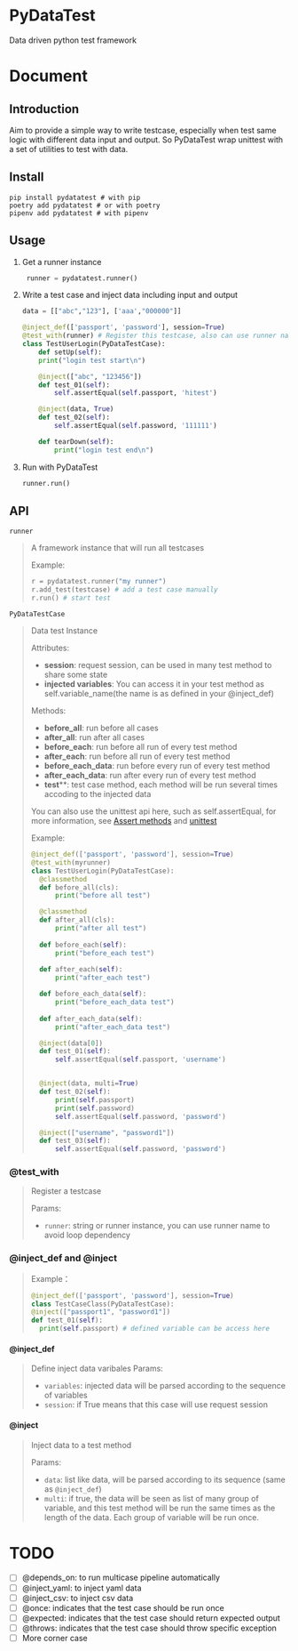 # PyDataTest
Data driven python test framework

# Document
## Introduction

Aim to provide a simple way to write testcase, especially when test same logic with different data input and output. So PyDataTest wrap unittest with a set of utilities to test with data.

## Install

```shell
pip install pydatatest # with pip
poetry add pydatatest # or with poetry
pipenv add pydatatest # with pipenv
```

## Usage
1. Get a runner instance
   ```python
    runner = pydatatest.runner()
   ```
2. Write a test case and inject data including input and output
    ```python
    data = [["abc","123"], ['aaa',"000000"]]

    @inject_def(['passport', 'password'], session=True)
    @test_with(runner) # Register this testcase, also can use runner name, eg: @test_with("runner1")
    class TestUserLogin(PyDataTestCase):
        def setUp(self):
        print("login test start\n")

        @inject(["abc", "123456"])
        def test_01(self):
            self.assertEqual(self.passport, 'hitest')

        @inject(data, True)
        def test_02(self):
            self.assertEqual(self.password, '111111')

        def tearDown(self):
            print("login test end\n")
    ```
3. Run with PyDataTest
    ```python
    runner.run()
    ```



## API

`runner` 
> A framework instance that will run all testcases
> 
> Example:
> ```python
> r = pydatatest.runner("my runner")
> r.add_test(testcase) # add a test case manually
> r.run() # start test
> ```

`PyDataTestCase`
> Data test Instance
> 
> Attributes:
>   - **session**: request session, can be used in many test method to share some state
>   - **injected variables**: You can access it in your test method as self.variable_name(the name is as defined in your @inject_def)
>
> Methods:
>   - **before_all**: run before all cases
>   - **after_all**: run after all cases
>   - **before_each**: run before all run of every test method
>   - **after_each**: run before all run of every test method
>   - **before_each_data**: run before every run of every test method
>   - **after_each_data**: run after every run of every test method
>   - **test****: test case method, each method will be run several times accoding to the injected data
> 
>   You can also use the unittest api here, such as self.assertEqual, for more information, see [Assert methods](https://docs.python.org/3/library/unittest.html#assert-methods) and [unittest](https://docs.python.org/3/contents.html)
>
> Example:
> ```python
> @inject_def(['passport', 'password'], session=True)
> @test_with(myrunner)
> class TestUserLogin(PyDataTestCase):
>   @classmethod
>   def before_all(cls):
>       print("before all test")
> 
>   @classmethod
>   def after_all(cls):
>       print("after all test")
>       
>   def before_each(self):
>       print("before_each test")
>   
>   def after_each(self):
>       print("after_each test")
> 
>   def before_each_data(self):
>       print("before_each_data test")
>   
>   def after_each_data(self):
>       print("after_each_data test")
> 
>   @inject(data[0])
>   def test_01(self):
>       self.assertEqual(self.passport, 'username')
> 
> 
>   @inject(data, multi=True)
>   def test_02(self):
>       print(self.passport)
>       print(self.password)
>       self.assertEqual(self.password, 'password')
> 
>   @inject(["username", "password1"])
>   def test_03(self):
>       self.assertEqual(self.password, 'password')
> ```

### @test_with
> Register a testcase
> 
> Params:
> - ``runner``: string or runner instance, you can use runner name to avoid loop dependency

### @inject_def and @inject
> Example：
> 
> ```python
> @inject_def(['passport', 'password'], session=True)
> class TestCaseClass(PyDataTestCase):
> @inject(["passport1", "password1"])
> def test_01(self):
>   print(self.passport) # defined variable can be access here
#### @inject_def
> Define inject data varibales
> Params:
> - ``variables``: injected data will be parsed according to the sequence of variables
> - ``session``: if True means that this case will use request session

#### @inject
> Inject data to a test method
> 
> Params:
>   - ``data``: list like data, will be parsed according to its sequence (same as ``@inject_def``)
>   - ``multi``: if true, the data will be seen as list of many group of variable, and this test method will be run the same times as the length of the data. Each group of variable will be run once.
# TODO
- [ ] @depends_on: to run multicase pipeline automatically
- [ ] @inject_yaml: to inject yaml data
- [ ] @inject_csv: to inject csv data
- [ ] @once: indicates that the test case should be run once
- [ ] @expected: indicates that the test case should return expected output
- [ ] @throws: indicates that the test case should throw specific exception
- [ ] More corner case